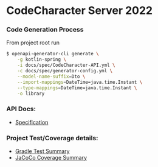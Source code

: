 # CodeCharacter Server 2022

### Code Generation Process

From project root run

```sh
$ openapi-generator-cli generate \
    -g kotlin-spring \
    -i docs/spec/CodeCharacter-API.yml \
    -c docs/spec/generator-config.yml \
    --model-name-suffix=Dto \
    --import-mappings=DateTime=java.time.Instant \
    --type-mappings=DateTime=java.time.Instant \
    -o library
```

### API Docs:

- [Specification](spec/index.html)

### Project Test/Coverage details:

- [Gradle Test Summary](test/index.html)
- [JaCoCo Coverage Summary](coverage/index.html)
